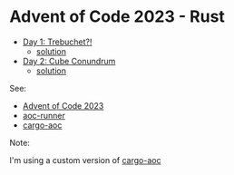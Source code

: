 # Advent of Code 2023 - Rust

- [Day 1: Trebuchet?!](https://adventofcode.com/2023/day/1)
    - [solution](src/day01.rs)
- [Day 2: Cube Conundrum](https://adventofcode.com/2023/day/2)
    - [solution](src/day02.rs)
<!-- Insert before -->

See:

- [Advent of Code 2023](https://adventofcode.com/2023/)
- [aoc-runner](https://crates.io/crates/aoc-runner)
- [cargo-aoc](https://crates.io/crates/cargo-aoc)

Note:

I'm using a custom version of [cargo-aoc](https://github.com/pedantic79/cargo-aoc/tree/new-criterion)
